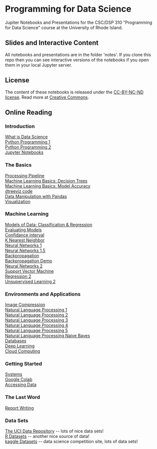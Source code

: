 # Programming for Data Science

Jupiter Notebooks and Presentations for the CSC/DSP 310 "Programming for Data Science" course at the University of Rhode Island.

## Slides and Interactive Content
All notebooks and presentations are in the folder 'notes'.
If you clone this repo then you can see interactive versions of the notebooks if you open them in your local Jupyter server.

## License
The content of these notebooks is released under the [CC-BY-NC-ND license](https://creativecommons.org/licenses/by-sa/4.0/). Read more at [Creative Commons](https://creativecommons.org).

## Online Reading

### Introduction

[What is Data Science](https://github.com/IndraniMandal/ds/blob/master/notes/01-What-is-Data-Science.pdf)<br>
[Python Programming 1](https://github.com/IndraniMandal/CSC310-S20/blob/master/notes/02-python-programming-1.pdf)<br>
[Python Programming 2](https://github.com/IndraniMandal/CSC310-S20/blob/master/notes/03-python-programming-2.pdf)<br>
[Jupyter Notebooks](https://github.com/IndraniMandal/CSC310-S20/blob/master/notes/04-notebooks.pdf)<br>

### The Basics
[Processing Pipeline](https://github.com/IndraniMandal/CSC310-S20/blob/master/05-processing-pipeline.ipynb)<br>
[Machine Learning Basics: Decision Trees](https://github.com/IndraniMandal/CSC310-S20/blob/master/notes/06-machine-learning-basics-1.pdf)<br>
[Machine Learning Basics: Model Accuracy](https://github.com/IndraniMandal/CSC310-S20/blob/master/07_machine_learning_basics_2.ipynb)<br>
[dtreeviz code](https://github.com/IndraniMandal/CSC310-S20/blob/master/notes/07-Machine-learning-2-%20dtreeviz.ipynb.ipynb)<br>
[Data Manipulation with Pandas](https://github.com/IndraniMandal/CSC310-S20/blob/master/08_data_manipulation_pandas.ipynb)<br>
[Visualization](https://github.com/IndraniMandal/CSC310-S20/blob/master/09_visualization.ipynb)<br>

### Machine Learning
[Models of Data: Classification & Regression](https://github.com/IndraniMandal/CSC310-S20/blob/master/10-models.ipynb)<br>
[Evaluating Models](https://github.com/IndraniMandal/CSC310-S20/blob/master/11-models-2.ipynb)<br>
[Confidance interval](https://github.com/IndraniMandal/CSC310-S20/blob/master/12-models-3.ipynb)<br>
[K Nearest Neighbor](https://github.com/IndraniMandal/CSC310-S20/blob/master/kNN.ipynb)<br>
[Neural Networks 1](https://github.com/IndraniMandal/CSC310-S20/blob/master/14-ANN.pdf)<br>
[Neural Networks 1.5](https://www.slideshare.net/IndraniMandal1/clipboards/neural-networks)<br>
[Backpropagation](https://www.slideshare.net/Simplilearn/backpropagation-and-gradient-descent-in-neural-networks-neural-network-tutorial-simplilearn?qid=d1cb16b5-17ac-4c2c-b393-27a95da2df2e&v=&b=&from_search=2)<br>
[Backpropagation Demo](https://hmkcode.com/ai/backpropagation-step-by-step/)<br>
[Neural Networks 2](https://github.com/IndraniMandal/CSC310-S20/blob/master/15_ANN_2.ipynb)<br>
[Support Vector Machine](https://github.com/IndraniMandal/CSC310-S20/blob/master/Support_Vector_Machines.ipynb)<br>
[Regression 2](https://github.com/IndraniMandal/CSC310-S20/blob/master/16a-regression.ipynb)<br>
[Unsupervised Learning 2](https://github.com/IndraniMandal/CSC310-S20/blob/master/17a_unsupervised_learning.ipynb)<br>

### Environments and Applications
[Image Compression](https://github.com/IndraniMandal/CSC310-S20/blob/master/22a_image_compression.ipynb)<br>
[Natural Language Processing 1](https://github.com/IndraniMandal/CSC310-S20/blob/master/18a_NLP.ipynb)<br>
[Natural Language Processing 2](https://github.com/IndraniMandal/CSC310-S20/blob/master/notes/19-NLP-2.pdf)<br>
[Natural Language Processing 3](https://github.com/IndraniMandal/CSC310-S20/blob/master/19a_NLP_2.ipynb)<br>
[Natural Language Processing 4](https://github.com/IndraniMandal/CSC310-S20/blob/master/19a_NLP_3.ipynb)<br>
[Natural Language Processing 5](https://towardsdatascience.com/introduction-to-clinical-natural-language-processing-predicting-hospital-readmission-with-1736d52bc709)<br>
[Natural Language Processing Naive Bayes](https://www.slideshare.net/IndraniMandal1/clipboards/naive-bayes)<br>
[Databases](https://github.com/IndraniMandal/CSC310-S20/blob/master/20-databases.ipynb)<br>
[Deep Learning](https://github.com/IndraniMandal/CSC310-S20/blob/master/22_deep_learning.ipynb)<br>
[Cloud Computing](https://nbviewer.jupyter.org/github/lutzhamel/ds/blob/master/notes/23-cloud-computing.ipynb)<br>

### Getting Started
[Systems](https://github.com/IndraniMandal/CSC310-S20/blob/master/26_system.ipynb)<br>
[Google Colab](https://colab.research.google.com/notebooks/intro.ipynb)<br>
[Accessing Data](https://github.com/IndraniMandal/CSC310-S20/blob/master/03_accessing_data.ipynb)<br>

### The Last Word
[Report Writing](https://github.com/IndraniMandal/CSC310-S20/blob/master/24_report_writing.ipynb)<br>

### Data Sets
[The UCI Data Repository](https://archive.ics.uci.edu/ml/datasets.php) -- lots of nice data sets!<br>
[R Datasets](https://vincentarelbundock.github.io/Rdatasets/datasets.html) -- another nice source of data!<br>
[kaggle Datasets](https://www.kaggle.com/datasets) -- data science competition site, lots of data sets!
